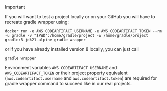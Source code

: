 > [!IMPORTANT]  
> If you will want to test a project locally or on your GitHub you will have to recreate gradle wrapper using:
> ```
> docker run -e AWS_CODEARTIFACT_USERNAME -e AWS_CODEARTIFACT_TOKEN --rm -u gradle -v "$PWD":/home/gradle/project -w /home/gradle/project gradle:8-jdk21-alpine gradle wrapper
> ```
>
> or if you have already installed version 8 locally, you can just call
> ```
> gradle wrapper
> ```
>
> Environment variables `AWS_CODEARTIFACT_USERNAME` and `AWS_CODEARTIFACT_TOKEN` or their project property equivalent (`aws.codeartifact.username` and `aws.codeartifact.token`) are required for gradle wrapper command​ to succeed like in our real projects.
